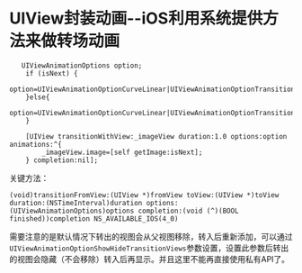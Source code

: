# UIView封装动画--iOS利用系统提供方法来做转场动画
````Objc
   UIViewAnimationOptions option;
    if (isNext) {
        option=UIViewAnimationOptionCurveLinear|UIViewAnimationOptionTransitionFlipFromRight;
    }else{
        option=UIViewAnimationOptionCurveLinear|UIViewAnimationOptionTransitionFlipFromLeft;
    }

    [UIView transitionWithView:_imageView duration:1.0 options:option animations:^{
        _imageView.image=[self getImage:isNext];
    } completion:nil];
````
关键方法：
````
(void)transitionFromView:(UIView *)fromView toView:(UIView *)toView duration:(NSTimeInterval)duration options:(UIViewAnimationOptions)options completion:(void (^)(BOOL finished))completion NS_AVAILABLE_IOS(4_0)
````
需要注意的是默认情况下转出的视图会从父视图移除，转入后重新添加，可以通过`UIViewAnimationOptionShowHideTransitionViews`参数设置，设置此参数后转出的视图会隐藏（不会移除）转入后再显示。并且这里不能再直接使用私有API了。
